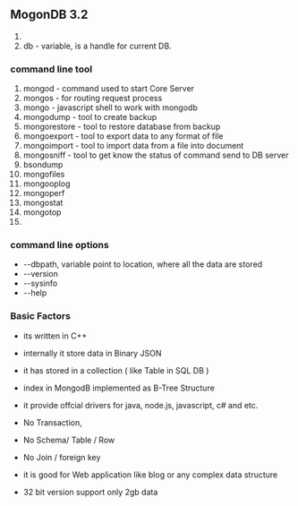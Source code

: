 ## MogonDB 3.2

1. 
2. db - variable, is a handle for current DB.

### command line tool

1. mongod - command used to start Core Server
2. mongos - for routing request process
3. mongo - javascript shell to work with mongodb
4. mongodump - tool to create backup
5. mongorestore - tool to restore database from backup
6. mongoexport - tool to export data to any format of file
7. mongoimport - tool to import data from a file into document
8. mongosniff - tool to get know the status of command send to DB server
9. bsondump
10. mongofiles
11. mongooplog
12. mongoperf
13. mongostat
14. mongotop
15. 

### command line options

* --dbpath,  variable point to location, where all the data are stored
* --version
* --sysinfo
* --help

### Basic Factors

* its written in C++
* internally it store data in Binary JSON
* it has stored in a collection \( like Table in SQL DB \)
* index in MongodB implemented as B-Tree Structure
* it provide offcial drivers for java, node.js, javascript, c\# and etc.
* No Transaction,

* No Schema\/ Table \/ Row

* No Join \/ foreign key

* it is good for Web application like blog or any complex data structure

* 32 bit version support only 2gb data


